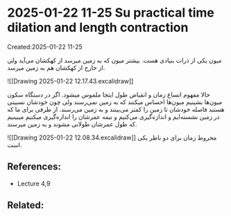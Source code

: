 # 2025-01-22 11-25 Su practical time dilation and length contraction
Created:2025-01-22 11-25

میون یکی از ذرات بنیادی هست. بیشتر میون که به زمین میرسد از کهکشان می‌آید ولی از خارج از کهکشان هم به زمین میرسد.

![[Drawing 2025-01-22 12.17.43.excalidraw]]


حالا مفهوم اتساع زمان و انقباض طول ایتجا ملموس میشود.
اگر در دستگاه سکون میون‌ها بشینیم میون‌ها احساس میکنند که به زمین نمی‌رسند ولی چون خودشان نسبیتی هستند فاصله خودشان تا زمین را کمتر می‌بینند و به زمین می‌رسند. از طرفی برای ما که در زمین نشسته‌ایم و اندازه‌گیری می‌‌کنیم و نیمه عمرشان را اندازه‌گیری میکنیم میبینیم که طول عمرشان طولانی مشوند و به زمین میرسند.


![[Drawing 2025-01-22 12.08.34.excalidraw]]
محروط زمان برای دو ناظر یکی است.

## References:
- Lecture 4,9
## Related:



